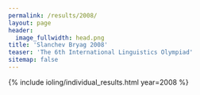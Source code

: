 ```yaml
---
permalink: /results/2008/
layout: page
header:
  image_fullwidth: head.png
title: 'Slanchev Bryag 2008'
teaser: 'The 6th International Linguistics Olympiad'
sitemap: false
---
```


{% include ioling/individual_results.html year=2008 %}